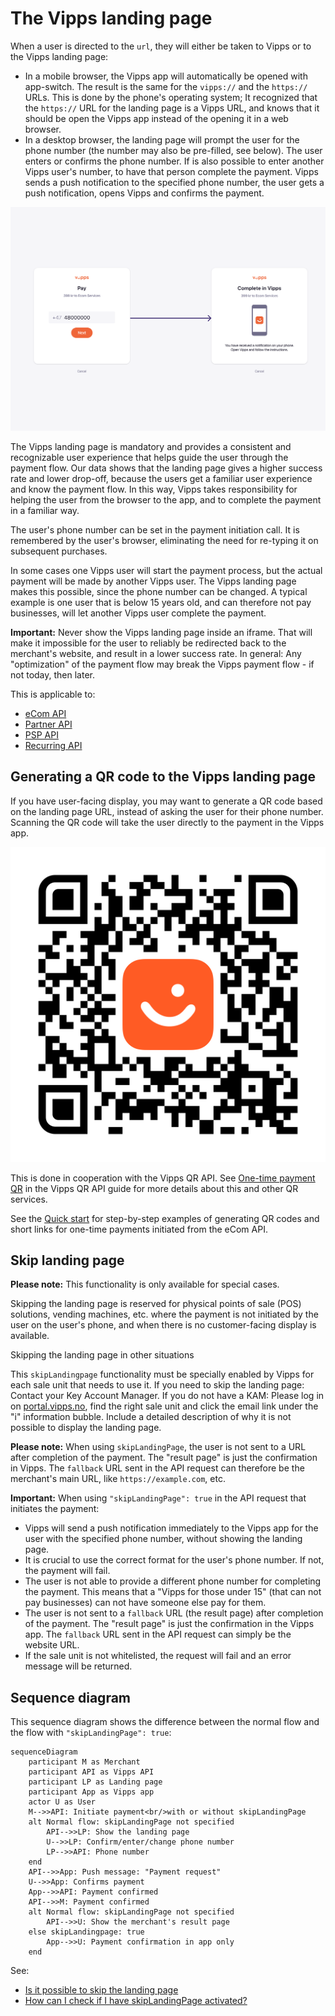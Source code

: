 <!-- START_METADATA
---
title: Vipps landing page
pagination_next: null
pagination_prev: null
---
END_METADATA -->

# The Vipps landing page

When a user is directed to the `url`,
they will either be taken to Vipps or to the Vipps landing page:

* In a mobile browser, the Vipps app will automatically be opened with app-switch.
  The result is the same for the `vipps://` and the `https://` URLs.
  This is done by the phone's operating system; It recognized that the `https://`
  URL for the landing page is a Vipps URL, and knows that it should be open the
  Vipps app instead of the opening it in a web browser.
* In a desktop browser, the landing page will prompt the user for the phone number
  (the number may also be pre-filled, see below).
  The user enters or confirms the phone number.
  If is also possible to enter another Vipps user's number, to have that
  person complete the payment.
  Vipps sends a push notification to the specified phone number,
  the user gets a push notification, opens Vipps and confirms the payment.

![The Vipps landing page](images/vipps-flow-landing-page.png)

The Vipps landing page is mandatory and provides a consistent and recognizable user experience
that helps guide the user through the payment flow.
Our data shows that the landing page gives a higher success rate and lower drop-off,
because the users get a familiar user experience and know the payment flow.
In this way, Vipps takes responsibility for helping the user from the browser to the app,
and to complete the payment in a familiar way.

The user's phone number can be set in the payment initiation call. It is
remembered by the user's browser, eliminating the need for re-typing it on
subsequent purchases.

In some cases one Vipps user will start the payment process, but the actual payment
will be made by another Vipps user. The Vipps landing page makes this possible, since
the phone number can be changed.
A typical example is one user that is below
15 years old, and can therefore not pay businesses, will let another Vipps
user complete the payment.

**Important:** Never show the Vipps landing page inside an iframe.
That will make it impossible for the user to reliably be redirected back to the
merchant's website, and result in a lower success rate.
In general: Any "optimization" of the payment flow may break the Vipps payment
flow - if not today, then later.

This is applicable to:

* [eCom API](https://vippsas.github.io/vipps-developer-docs/docs/APIs/ecom-api)
* [Partner API](https://vippsas.github.io/vipps-developer-docs/docs/APIs/partner-api)
* [PSP API](https://vippsas.github.io/vipps-developer-docs/docs/APIs/psp-api)
* [Recurring API](https://vippsas.github.io/vipps-developer-docs/docs/APIs/recurring-api)

## Generating a QR code to the Vipps landing page

If you have user-facing display, you may want to generate a QR code based on the
landing page URL, instead of asking the user for their phone number. Scanning
the QR code will take the user directly to the payment in the Vipps app.

![Demo QR code](images/demo-qr.svg)

This is done in cooperation with the Vipps QR API. See
[One-time payment QR](https://vippsas.github.io/vipps-developer-docs/docs/APIs/qr-api/vipps-qr-api#one-time-payment-qr-codes)
in the Vipps QR API guide for more details about this and other QR services.

See the
[Quick start](https://vippsas.github.io/vipps-developer-docs/docs/APIs/ecom-api/vipps-ecom-api-quick-start)
for step-by-step examples of generating QR codes and short links for one-time payments initiated from the eCom API.

## Skip landing page

**Please note:** This functionality is only available for special cases.

Skipping the landing page is reserved for physical points of sale (POS)
solutions, vending machines, etc. where the payment is not initiated by the
user on the user's phone, and when there is no customer-facing display is
available.

Skipping the landing page in other situations

This `skipLandingpage` functionality must be specially enabled by Vipps for each
sale unit that needs to use it.
If you need to skip the landing page: Contact your
Key Account Manager. If you do not have a KAM: Please log in on
[portal.vipps.no](https://portal.vipps.no),
find the right sale unit and click the email link under the "i" information
bubble. Include a detailed description of why it is not possible to display
the landing page.

**Please note:** When using `skipLandingPage`, the user is not sent to a URL
after completion of the payment. The "result page" is just the confirmation in
Vipps. The `fallback` URL sent in the API request can therefore be the
merchant's main URL, like `https://example.com`, etc.

**Important:** When using `"skipLandingPage": true` in the API request that
initiates the payment:
* Vipps will send a push notification immediately to the Vipps app
  for the user with the specified phone number, without showing the landing page.
* It is crucial to use the correct format for the user's phone number.
  If not, the payment will fail.
* The user is not able to provide a different phone number for completing the
  payment. This means that a "Vipps for those under 15" (that can not pay
  businesses) can not have someone else pay for them.
* The user is not sent to a `fallback` URL (the result page) after completion
  of the payment.
  The "result page" is just the confirmation in the Vipps app.
  The `fallback` URL sent in the API request can simply be the website URL.
* If the sale unit is not whitelisted, the request will fail and an error
  message will be returned.

## Sequence diagram

This sequence diagram shows the difference between the normal flow and
the flow with `"skipLandingPage": true`:

```mermaid
sequenceDiagram
    participant M as Merchant
    participant API as Vipps API
    participant LP as Landing page
    participant App as Vipps app
    actor U as User
    M-->>API: Initiate payment<br/>with or without skipLandingPage
    alt Normal flow: skipLandingPage not specified
        API-->>LP: Show the landing page
        U-->>LP: Confirm/enter/change phone number
        LP-->>API: Phone number
    end
    API-->>App: Push message: "Payment request"
    U-->>App: Confirms payment
    App-->>API: Payment confirmed
    API-->>M: Payment confirmed
    alt Normal flow: skipLandingPage not specified
        API-->>U: Show the merchant's result page
    else skipLandingpage: true
        App-->>U: Payment confirmation in app only
    end
```    

See:

* [Is it possible to skip the landing page](../faqs/vipps-landing-page-faq.md#is-it-possible-to-skip-the-landing-page)
* [How can I check if I have skipLandingPage activated?](../faqs/vipps-landing-page-faq.md#how-can-i-check-if-i-have-skiplandingpage-activated)
